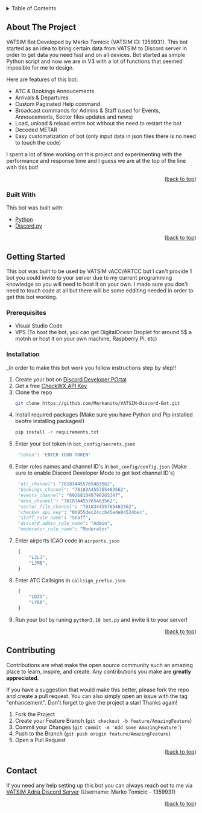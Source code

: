 <div id="top"></div>
<!--

[![Contributors][contributors-shield]][contributors-url]
[![Forks][forks-shield]][forks-url]
[![Stargazers][stars-shield]][stars-url]
[![Issues][issues-shield]][issues-url]
[![MIT License][license-shield]][license-url]
[![LinkedIn][linkedin-shield]][linkedin-url]

<!-- TABLE OF CONTENTS -->
<details>
  <summary>Table of Contents</summary>
  <ol>
    <li>
      <a href="#about-the-project">About The Project</a>
      <ul>
        <li><a href="#built-with">Built With</a></li>
      </ul>
    </li>
    <li>
      <a href="#getting-started">Getting Started</a>
      <ul>
        <li><a href="#prerequisites">Prerequisites</a></li>
        <li><a href="#installation">Installation</a></li>
      </ul>
    </li>
    <li><a href="#contributing">Contributing</a></li>
    <li><a href="#contact">Contact</a></li>
  </ol>
</details>



<!-- ABOUT THE PROJECT -->
## About The Project
VATSIM Bot Developed by Marko Tomicic (VATSIM ID: 1359931). This bot started as an idea to bring certain data from VATSIM to Discord server in order to get data you need fast and on all devices. Bot started as simple Python script and now we are in V3 with a lot of functions that seemed imposible for me to design. 

Here are features of this bot:
* ATC & Bookings Annoucements
* Arrivals & Departures
* Custom Paginated Help command
* Broadcast commands for Admins & Staff (used for Events, Annoucements, Sector files updates and news)
* Load, unload & reload entire bot without the need to restart the bot
* Decoded METAR
* Easy customatization of bot (only input data in json files there is no need to touch the code)

I spent a lot of time working on this project and experimenting with the performance and response time and I guess we are at the top of the line with this bot!

<p align="right">(<a href="#top">back to top</a>)</p>



### Built With

This bot was built with:

* [Python](https://www.python.org/)
* [Discord.py](https://github.com/Rapptz/discord.py)


<p align="right">(<a href="#top">back to top</a>)</p>



<!-- GETTING STARTED -->
## Getting Started
This bot was built to be used by VATSIM vACC/ARTCC but I can't provide 1 bot you could invite to your server due to my current programming knowledge so you will need to host it on your own. I made sure you don't need to touch code at all but there will be some edditing needed in order to get this bot working.

### Prerequisites

* Visual Studio Code
* VPS (To host the bot, you can get DigitalOcean Droplet for around 5$ a motnh or host it on your own machine, Raspberry Pi, etc)


### Installation

_In order to make this bot work you follow instructions step by step!!

1. Create your bot on [Discord Developer POrtal](https://discord.com/developers/applications)
2. Get a free [CheckWX API Key](https://www.checkwxapi.com/)
3. Clone the repo
   ```sh
   git clone https://github.com/Markanito/VATSIM-Discord-Bot.git
   ```
4. Install required packages (Make sure you have Python and Pip installed beofre installing packages!)
   ```sh
   pip install -r requirements.txt
   ```
5. Enter your bot token in  `bot_config/secrets.json`
   ```py
    "token": 'ENTER YOUR TOKEN'
   ```
6. Enter roles names and channel ID's in  `bot_config/config.json` (Make sure to enable Discord Developer Mode to get text channel ID's)
   ```py
    "atc_channel": "781834455765483562",
    "bookings_channel": "781834455765483562",
    "events_channel": "692681048798265347",
    "news_channel": "781834455765483562",
    "sector_file_channel": "781834455765483562",
    "checkwx_api_key": "0b955dec24ccb45ede04524bec",
    "staff_role_name": "Staff",
    "discord_admin_role_name": "Admin",
    "moderator_role_name": "Moderator"
   ```
7. Enter airports ICAO code in `airports.json`
   ```py
    [
        "LJLJ", 
        "LJMB",
    }
   ```
8. Enter ATC Callsigns in `callsign_prefix.json`
   ```py
    [
        "LDZO", 
        "LYBA",
    }
   ```
9. Run your bot by runing `python3.10 bot.py` and invite it to your server!

<p align="right">(<a href="#top">back to top</a>)</p>

<!-- CONTRIBUTING -->
## Contributing

Contributions are what make the open source community such an amazing place to learn, inspire, and create. Any contributions you make are **greatly appreciated**.

If you have a suggestion that would make this better, please fork the repo and create a pull request. You can also simply open an issue with the tag "enhancement".
Don't forget to give the project a star! Thanks again!

1. Fork the Project
2. Create your Feature Branch (`git checkout -b feature/AmazingFeature`)
3. Commit your Changes (`git commit -m 'Add some AmazingFeature'`)
4. Push to the Branch (`git push origin feature/AmazingFeature`)
5. Open a Pull Request

<p align="right">(<a href="#top">back to top</a>)</p>

<!-- CONTACT -->
## Contact

If you need any help setting up this bot you can always reach out to me via [VATSIM Adria Discord Server](https://discord.gg/nsBQcdY) (Username: Marko Tomicic - 1359931)

<p align="right">(<a href="#top">back to top</a>)</p>

<!-- MARKDOWN LINKS & IMAGES -->
<!-- https://www.markdownguide.org/basic-syntax/#reference-style-links -->
[contributors-shield]: https://img.shields.io/github/contributors/othneildrew/Best-README-Template.svg?style=for-the-badge
[contributors-url]: https://github.com/othneildrew/Best-README-Template/graphs/contributors
[forks-shield]: https://img.shields.io/github/forks/othneildrew/Best-README-Template.svg?style=for-the-badge
[forks-url]: https://github.com/othneildrew/Best-README-Template/network/members
[stars-shield]: https://img.shields.io/github/stars/othneildrew/Best-README-Template.svg?style=for-the-badge
[stars-url]: https://github.com/othneildrew/Best-README-Template/stargazers
[issues-shield]: https://img.shields.io/github/issues/othneildrew/Best-README-Template.svg?style=for-the-badge
[issues-url]: https://github.com/othneildrew/Best-README-Template/issues
[license-shield]: https://img.shields.io/github/license/othneildrew/Best-README-Template.svg?style=for-the-badge
[license-url]: https://github.com/othneildrew/Best-README-Template/blob/master/LICENSE.txt
[linkedin-shield]: https://img.shields.io/badge/-LinkedIn-black.svg?style=for-the-badge&logo=linkedin&colorB=555
[linkedin-url]: https://linkedin.com/in/othneildrew
[product-screenshot]: images/screenshot.png